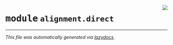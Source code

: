 <!-- markdownlint-disable -->

<a href="..\trajectopy_core\alignment\direct\__init__.py"><img align="right" style="float:right;" src="https://img.shields.io/badge/-source-cccccc?style=flat-square"></a>

# <kbd>module</kbd> `alignment.direct`








---

_This file was automatically generated via [lazydocs](https://github.com/ml-tooling/lazydocs)._
